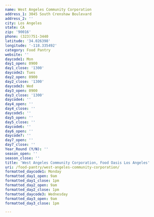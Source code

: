 ```yaml
---
name: West Angeles Community Corporation
address_1: 3045 South Crenshaw Boulevard
address_2: ''
city: Los Angeles
state: CA
zip: '90016'
phone: (323)751-3440
latitude: '34.026398'
longitude: '-118.335492'
category: Food Pantry
website: ''
daycode1: Mon
day1_open: 0900
day1_close: '1300'
daycode2: Tues
day2_open: 0900
day2_close: '1300'
daycode3: Wed
day3_open: 0900
day3_close: '1300'
daycode4: ''
day4_open: ''
day4_close: ''
daycode5: ''
day5_open: ''
day5_close: ''
daycode6: ''
day6_open: ''
daycode7: ''
day7_open: ''
day7_close: ''
Year_Round (Y/N): ''
season_open: ''
season_close: ''
title: 'West Angeles Community Corporation, Food Oasis Los Angeles'
uri: /food-pantry/west-angeles-community-corporation/
formatted_daycode1: Monday
formatted_day1_open: 9am
formatted_day1_close: 1pm
formatted_day2_open: 9am
formatted_day2_close: 1pm
formatted_daycode3: Wednesday
formatted_day3_open: 9am
formatted_day3_close: 1pm

---
```

